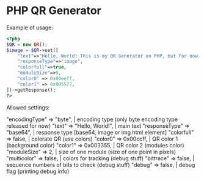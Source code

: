 <h1>PHP QR Generator</h1>

Example of usage:
```php
<?php
$QR = new QR();
$image = $QR->set([
    "text"=>"Hello, World! This is my QR Generator on PHP, but for now it works only on 1-9 versions, that means text maximum length is 180 bytes. Yeah, that is very sad, but do we need more???",
    "responseType"=>"image",
    "colorfull"=>true,
    "moduleSize"=>5,
    "color0" => 0x00eeff,
    "color1" => 0x005577,
])->getResponse();
?>
```
Allowed settings:

"encodingType" => "byte",   |  encoding type (only byte encoding type released for now)
"text" => "Hello, World!",  |  main text
"responseType" => "base64", |  response type [base64, image or img html element]
"colorfull" => false,       |  colorate QR (use colors)
"color0" => 0x00ccff,       |  QR color 1 (background color)
"color1" => 0x003355,       |  QR color 2 (modules color)
"moduleSize" => 2,          |  size of one module (size of one point in pixels)
"multicolor" => false,      |  colors for tracking (debug stuff)
"bittrace" => false,        |  sequence numbers of bits to check (debug stuff)
"debug" => false,           |  debug flag (printing debug info)